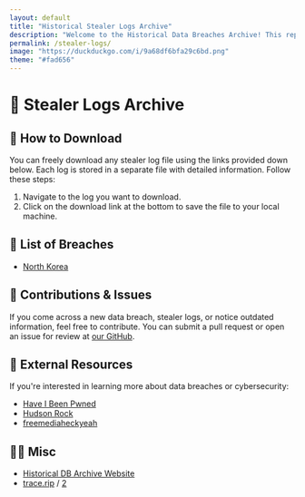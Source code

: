 ```yaml
---
layout: default
title: "Historical Stealer Logs Archive"
description: "Welcome to the Historical Data Breaches Archive! This repository contains a comprehensive and ever-growing collection of stealer logs throughout history. All the logs stored here are publicly available and can be freely downloaded for research, analysis, or educational purposes."
permalink: /stealer-logs/
image: "https://duckduckgo.com/i/9a68df6bfa29c6bd.png"
theme: "#fad656"
---
```


# 📂 Stealer Logs Archive

## 🚀 How to Download

You can freely download any stealer log file using the links provided down below. Each log is stored in a separate file with detailed information. Follow these steps:

1. Navigate to the log you want to download.
2. Click on the download link at the bottom to save the file to your local machine.

## 📂 List of Breaches

- [North Korea](./North-Korea)

## 🔧 Contributions & Issues

If you come across a new data breach, stealer logs, or notice outdated information, feel free to contribute. You can submit a pull request or open an issue for review at [our GitHub](https://redirect.trace.rip/?url=https://github.com/YoureIronic/Historical-Data-Breaches-Archive).

## 🔗 External Resources

If you're interested in learning more about data breaches or cybersecurity:
- [Have I Been Pwned](https://redirect.trace.rip/?url=https://haveibeenpwned.com)
- [Hudson Rock](https://redirect.trace.rip/?url=https://www.hudsonrock.com/threat-intelligence-cybercrime-tools)
- [freemediaheckyeah](https://redirect.trace.rip/?url=https://fmhy.net)

## 🤷‍♀️ Misc

- [Historical DB Archive Website](https://archive.trace.rip)
- [trace.rip](https://trace.rip) / [2](https://searchub.vip)